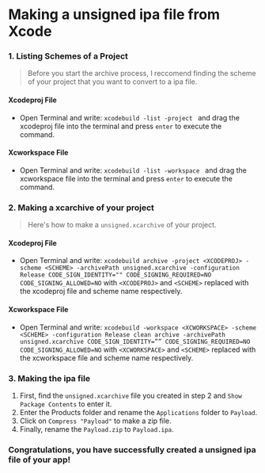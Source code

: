 # Making a unsigned ipa file from Xcode

### 1. Listing Schemes of a Project
>Before you start the archive process, I reccomend finding the scheme of your project that you want to convert to a ipa file.

#### Xcodeproj File
* Open Terminal and write: `xcodebuild -list -project ` and drag the xcodeproj file into the terminal and press `enter` to execute the command.

#### Xcworkspace File
* Open Terminal and write: `xcodebuild -list -workspace ` and drag the xcworkspace file into the terminal and press `enter` to execute the command.

### 2. Making a xcarchive of your project
>Here's how to make a `unsigned.xcarchive` of your project.

#### Xcodeproj File
* Open Terminal and write: `xcodebuild archive -project <XCODEPROJ> -scheme <SCHEME> -archivePath unsigned.xcarchive -configuration Release CODE_SIGN_IDENTITY="" CODE_SIGNING_REQUIRED=NO CODE_SIGNING_ALLOWED=NO` with `<XCODEPROJ>` and `<SCHEME>` replaced with the xcodeproj file and scheme name respectively. 

#### Xcworkspace File
* Open Terminal and write: `xcodebuild -workspace <XCWORKSPACE> -scheme <SCHEME> -configuration Release clean archive -archivePath unsigned.xcarchive CODE_SIGN_IDENTITY=”” CODE_SIGNING_REQUIRED=NO CODE_SIGNING_ALLOWED=NO`  with `<XCWORKSPACE>` and `<SCHEME>` replaced with the xcworkspace file and scheme name respectively. 

### 3. Making the ipa file

1. First, find the `unsigned.xcarchive` file you created in step 2 and `Show Package Contents` to enter it.
2. Enter the Products folder and rename the `Applications` folder to `Payload`.
3. Click on `Compress "Payload"` to make a zip file.
4. Finally, rename the `Payload.zip` to `Payload.ipa`.

### Congratulations, you have successfully created a unsigned ipa file of your app!
